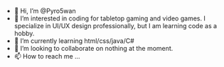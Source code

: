 - 👋 Hi, I’m @Pyro5wan
- 👀 I’m interested in coding for tabletop gaming and video games. I specialize in UI/UX design professionally, but I am learning code as a hobby. 
- 🌱 I’m currently learning html/css/java/C#
- 💞️ I’m looking to collaborate on nothing at the moment.
- 📫 How to reach me ...

<!---
Pyro5wan/Pyro5wan is a ✨ special ✨ repository because its `README.md` (this file) appears on your GitHub profile.
You can click the Preview link to take a look at your changes.
--->
